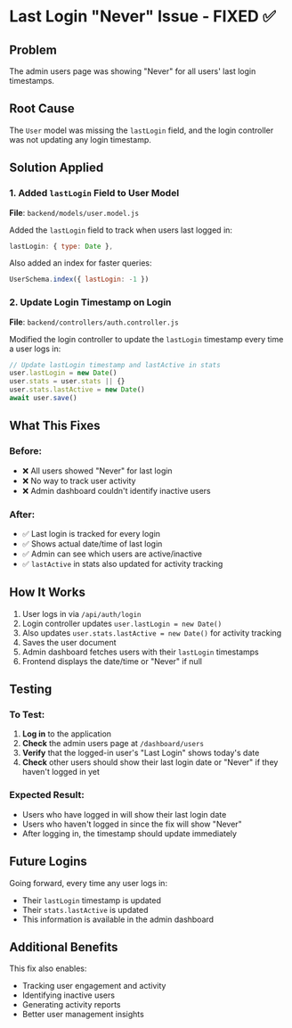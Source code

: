 # Last Login "Never" Issue - FIXED ✅

## Problem
The admin users page was showing "Never" for all users' last login timestamps.

## Root Cause
The `User` model was missing the `lastLogin` field, and the login controller was not updating any login timestamp.

## Solution Applied

### 1. Added `lastLogin` Field to User Model
**File**: `backend/models/user.model.js`

Added the `lastLogin` field to track when users last logged in:
```javascript
lastLogin: { type: Date },
```

Also added an index for faster queries:
```javascript
UserSchema.index({ lastLogin: -1 })
```

### 2. Update Login Timestamp on Login
**File**: `backend/controllers/auth.controller.js`

Modified the login controller to update the `lastLogin` timestamp every time a user logs in:
```javascript
// Update lastLogin timestamp and lastActive in stats
user.lastLogin = new Date()
user.stats = user.stats || {}
user.stats.lastActive = new Date()
await user.save()
```

## What This Fixes

### Before:
- ❌ All users showed "Never" for last login
- ❌ No way to track user activity
- ❌ Admin dashboard couldn't identify inactive users

### After:
- ✅ Last login is tracked for every login
- ✅ Shows actual date/time of last login
- ✅ Admin can see which users are active/inactive
- ✅ `lastActive` in stats also updated for activity tracking

## How It Works

1. User logs in via `/api/auth/login`
2. Login controller updates `user.lastLogin = new Date()`
3. Also updates `user.stats.lastActive = new Date()` for activity tracking
4. Saves the user document
5. Admin dashboard fetches users with their `lastLogin` timestamps
6. Frontend displays the date/time or "Never" if null

## Testing

### To Test:
1. **Log in** to the application
2. **Check** the admin users page at `/dashboard/users`
3. **Verify** that the logged-in user's "Last Login" shows today's date
4. **Check** other users should show their last login date or "Never" if they haven't logged in yet

### Expected Result:
- Users who have logged in will show their last login date
- Users who haven't logged in since the fix will show "Never"
- After logging in, the timestamp should update immediately

## Future Logins

Going forward, every time any user logs in:
- Their `lastLogin` timestamp is updated
- Their `stats.lastActive` is updated
- This information is available in the admin dashboard

## Additional Benefits

This fix also enables:
- Tracking user engagement and activity
- Identifying inactive users
- Generating activity reports
- Better user management insights

